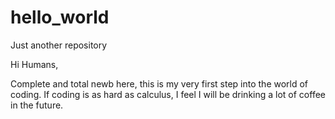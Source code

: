 # hello_world
Just another repository

Hi Humans,

Complete and total newb here, this is my very first step into the world of coding.
If coding is as hard as calculus, I feel I will be drinking a lot of coffee in the future.
